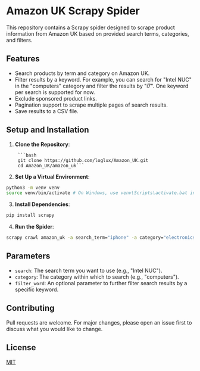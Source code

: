 # Amazon UK Scrapy Spider

This repository contains a Scrapy spider designed to scrape product information from Amazon UK based on provided search terms, categories, and filters.

## Features

- Search products by term and category on Amazon UK.
- Filter results by a keyword. For example, you can search for "Intel NUC" in the "computers" category and filter the results by "i7". One keyword per search is supported for now. 
- Exclude sponsored product links.
- Pagination support to scrape multiple pages of search results.
- Save results to a CSV file.

## Setup and Installation

1. **Clone the Repository**:
    
        ```bash
        git clone https://github.com/loglux/Amazon_UK.git
        cd Amazon_UK/amazon_uk```

2. **Set Up a Virtual Environment**:
```bash
python3 -m venv venv
source venv/bin/activate # On Windows, use venv\Scripts\activate.bat instead
``` 

3. **Install Dependencies**:
 ```bash
pip install scrapy
````

4. **Run the Spider**:
```bash
scrapy crawl amazon_uk -a search_term="iphone" -a category="electronics" -a filter="apple" -a exclude_sponsored="True" -o iphone.csv
```

## Parameters

- `search`: The search term you want to use (e.g., "Intel NUC").
- `category`: The category within which to search (e.g., "computers").
- `filter_word`: An optional parameter to further filter search results by a specific keyword.

## Contributing

Pull requests are welcome. For major changes, please open an issue first to discuss what you would like to change.

## License

[MIT](https://choosealicense.com/licenses/mit/)

